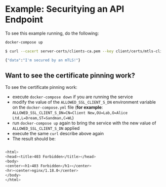 # Example: Securitying an API Endpoint

To see this example running, do the following:

```bash
docker-compose up
```

```bash
$ curl --cacert server-certs/clients-ca.pem --key client/certs/mtls-client.key.pem --cert client/certs/mtls-client.cert.pem -k https://localhost

{"data":"I'm secured by an mTLS!"}
```

## Want to see the certificate pinning work?

To see the certificate pinning work:

- execute `docker-compose down` if you are running the service
- modify the value of the `ALLOWED_SSL_CLIENT_S_DN` environment variable on the `docker-compose.yml` file (**for example**: `ALLOWED_SSL_CLIENT_S_DN=CN=Client New,OU=Lab,O=Alice Ltd,L=Dream,ST=Sandman,C=WL`)
- run `docker-compose up` again to bring the service with the new value of `ALLOWED_SSL_CLIENT_S_DN` applied
- execute the same `curl` describe above again
- The result should be:

```bash

<html>
<head><title>403 Forbidden</title></head>
<body>
<center><h1>403 Forbidden</h1></center>
<hr><center>nginx/1.18.0</center>
</body>
</html>

```

